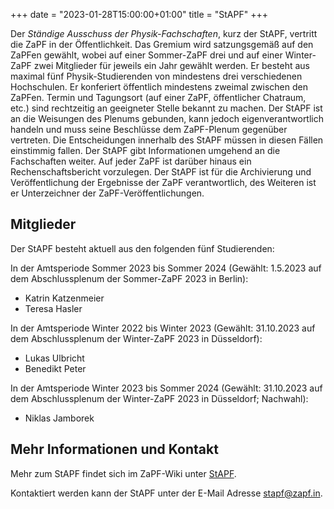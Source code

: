 +++
date = "2023-01-28T15:00:00+01:00"
title = "StAPF"
+++

Der *Ständige Ausschuss der Physik-Fachschaften*, kurz der StAPF, vertritt die ZaPF in der Öffentlichkeit. Das Gremium wird satzungsgemäß auf den ZaPFen gewählt, wobei auf einer Sommer-ZaPF drei und auf einer Winter-ZaPF zwei Mitglieder für jeweils ein Jahr gewählt werden. Er besteht aus maximal fünf Physik-Studierenden von mindestens drei verschiedenen Hochschulen. Er konferiert öffentlich mindestens zweimal zwischen den ZaPFen. Termin und Tagungsort (auf einer ZaPF, öffentlicher Chatraum, etc.) sind rechtzeitig an geeigneter Stelle bekannt zu machen. Der StAPF ist an die Weisungen des Plenums gebunden, kann jedoch eigenverantwortlich handeln und muss seine Beschlüsse dem ZaPF-Plenum gegenüber vertreten. Die Entscheidungen innerhalb des StAPF müssen in diesen Fällen einstimmig fallen. Der StAPF gibt Informationen umgehend an die Fachschaften weiter. Auf jeder ZaPF ist darüber hinaus ein Rechenschaftsbericht vorzulegen. Der StAPF ist für die Archivierung und Veröffentlichung der Ergebnisse der ZaPF verantwortlich, des Weiteren ist er Unterzeichner der ZaPF-Veröffentlichungen.

## Mitglieder

Der StAPF besteht aktuell aus den folgenden fünf Studierenden:

In der Amtsperiode Sommer 2023 bis Sommer 2024 (Gewählt: 1.5.2023 auf dem Abschlussplenum der Sommer-ZaPF 2023 in Berlin):

- Katrin Katzenmeier
- Teresa Hasler

In der Amtsperiode Winter 2022 bis Winter 2023 (Gewählt: 31.10.2023 auf dem Abschlussplenum der Winter-ZaPF 2023 in Düsseldorf):

- Lukas Ulbricht
- Benedikt Peter

In der Amtsperiode Winter 2023 bis Sommer 2024 (Gewählt: 31.10.2023 auf dem Abschlussplenum der Winter-ZaPF 2023 in Düsseldorf; Nachwahl):

- Niklas Jamborek

## Mehr Informationen und Kontakt

Mehr zum StAPF findet sich im ZaPF-Wiki unter [StAPF](http://zapf.wiki/StAPF).

Kontaktiert werden kann der StAPF unter der E-Mail Adresse [stapf@zapf.in](mailto:stapf@zapf.in).
